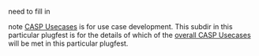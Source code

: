 need to fill in

note [CASP Usecases](../../../../UseCases/README.md)
is for use case development.
This subdir in this particular plugfest
is for the details of which of the 
[overall CASP Usecases](../../../../UseCases/README.md)
will be met in this particular plugfest.

